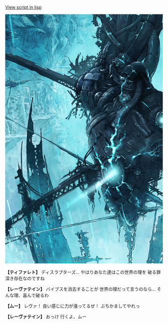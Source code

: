 [View script in lisp](../scripts/101204061.txt)

![underground_world_3.png](../images/backgrounds/underground_world_3.png)

**【ティファレト】**
ディスラプターズ…
やはりあなた達はこの世界の理を
破る罪深き存在なのですね

**【レーヴァテイン】**
バイブスを消去することが
世界の理だって言うのなら…
そんな理、喜んで破るわ

**【ムー】**
レヴァ！
良い感じに力が漲ってるぜ！
ぶちかましてやれっ

**【レーヴァテイン】**
おっけ
行くよ、ムー
